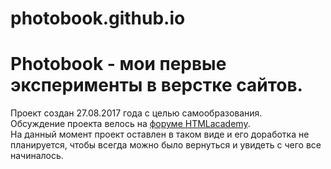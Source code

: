 # photobook.github.io
<h1>Photobook - мои первые эксперименты в верстке сайтов.</h1>
<p>Проект создан 27.08.2017 года с целью самообразования.<br>
Обсуждение проекта велось на <a href="http://forum.academy/t/itog-prohozhdeniya-kursov-pervaya-verstka-ochen-nuzhna-vasha-kritika/6784">форуме HTMLacademy</a>.<br>
На данный момент проект оставлен в таком виде и его доработка не планируется, чтобы всегда можно было вернуться и увидеть с чего все начиналось.</p>
